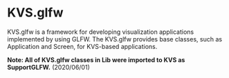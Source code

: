 # KVS.glfw
KVS.glfw is a framework for developing visualization applications implemented by using GLFW. The KVS.glfw provides base classes, such as Application and Screen, for KVS-based applications.

**Note: All of KVS.glfw classes in Lib were imported to KVS as SupportGLFW.** (2020/06/01)
